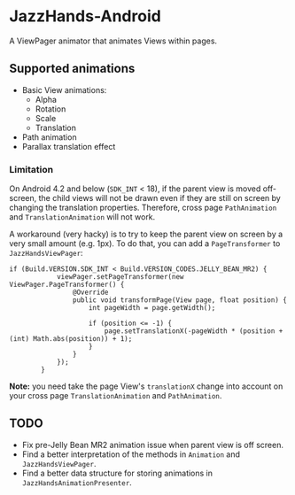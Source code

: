 # JazzHands-Android
A ViewPager animator that animates Views within pages.

## Supported animations
* Basic View animations:
    * Alpha
    * Rotation
    * Scale
    * Translation
* Path animation
* Parallax translation effect

### Limitation
On Android 4.2 and below (`SDK_INT` < 18), if the parent view is moved off-screen, the child views will not be drawn even if they are still on screen by changing the translation properties. Therefore, cross page `PathAnimation` and `TranslationAnimation` will not work.

A workaround (very hacky) is to try to keep the parent view on screen by a very small amount (e.g. 1px). To do that, you can add a `PageTransformer` to `JazzHandsViewPager`:

```
if (Build.VERSION.SDK_INT < Build.VERSION_CODES.JELLY_BEAN_MR2) {
            viewPager.setPageTransformer(new ViewPager.PageTransformer() {
                @Override
                public void transformPage(View page, float position) {
                    int pageWidth = page.getWidth();

                    if (position <= -1) {
                        page.setTranslationX(-pageWidth * (position + (int) Math.abs(position)) + 1);
                    }
                }
            });
        }
```

**Note:** you need take the page View's `translationX` change into account on your cross page `TranslationAnimation` and `PathAnimation`.

## TODO
* Fix pre-Jelly Bean MR2 animation issue when parent view is off screen.
* Find a better interpretation of the methods in `Animation` and `JazzHandsViewPager`.
* Find a better data structure for storing animations in `JazzHandsAnimationPresenter`.